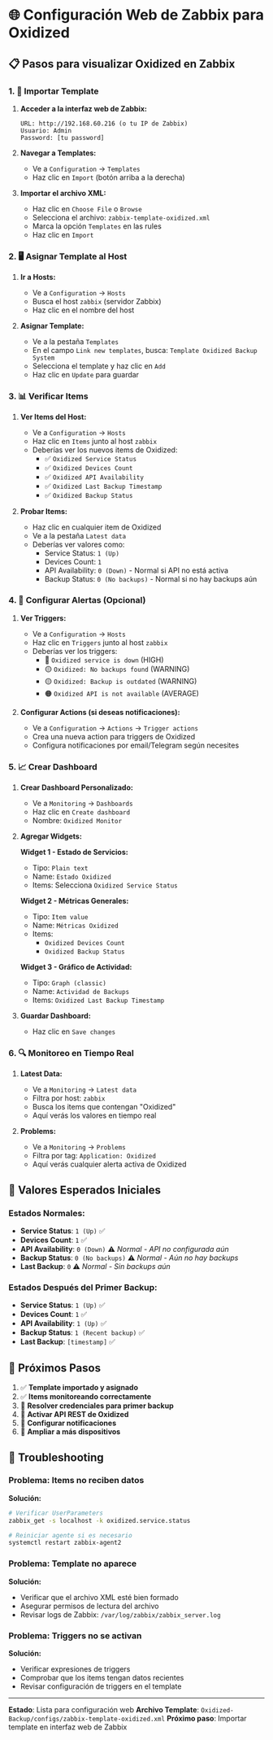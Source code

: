 # 🌐 Configuración Web de Zabbix para Oxidized

## 📋 Pasos para visualizar Oxidized en Zabbix

### 1. 🔧 Importar Template

1. **Acceder a la interfaz web de Zabbix:**
   ```
   URL: http://192.168.60.216 (o tu IP de Zabbix)
   Usuario: Admin
   Password: [tu password]
   ```

2. **Navegar a Templates:**
   - Ve a `Configuration` → `Templates`
   - Haz clic en `Import` (botón arriba a la derecha)

3. **Importar el archivo XML:**
   - Haz clic en `Choose File` o `Browse`
   - Selecciona el archivo: `zabbix-template-oxidized.xml`
   - Marca la opción `Templates` en las rules
   - Haz clic en `Import`

### 2. 🖥️ Asignar Template al Host

1. **Ir a Hosts:**
   - Ve a `Configuration` → `Hosts`
   - Busca el host `zabbix` (servidor Zabbix)
   - Haz clic en el nombre del host

2. **Asignar Template:**
   - Ve a la pestaña `Templates`
   - En el campo `Link new templates`, busca: `Template Oxidized Backup System`
   - Selecciona el template y haz clic en `Add`
   - Haz clic en `Update` para guardar

### 3. 📊 Verificar Items

1. **Ver Items del Host:**
   - Ve a `Configuration` → `Hosts`
   - Haz clic en `Items` junto al host `zabbix`
   - Deberías ver los nuevos items de Oxidized:
     - ✅ `Oxidized Service Status`
     - ✅ `Oxidized Devices Count`
     - ✅ `Oxidized API Availability`
     - ✅ `Oxidized Last Backup Timestamp`
     - ✅ `Oxidized Backup Status`

2. **Probar Items:**
   - Haz clic en cualquier item de Oxidized
   - Ve a la pestaña `Latest data`
   - Deberías ver valores como:
     - Service Status: `1 (Up)`
     - Devices Count: `1`
     - API Availability: `0 (Down)` - Normal si API no está activa
     - Backup Status: `0 (No backups)` - Normal si no hay backups aún

### 4. 🚨 Configurar Alertas (Opcional)

1. **Ver Triggers:**
   - Ve a `Configuration` → `Hosts`
   - Haz clic en `Triggers` junto al host `zabbix`
   - Deberías ver los triggers:
     - 🔴 `Oxidized service is down` (HIGH)
     - 🟡 `Oxidized: No backups found` (WARNING)
     - 🟡 `Oxidized: Backup is outdated` (WARNING)
     - 🟠 `Oxidized API is not available` (AVERAGE)

2. **Configurar Actions (si deseas notificaciones):**
   - Ve a `Configuration` → `Actions` → `Trigger actions`
   - Crea una nueva action para triggers de Oxidized
   - Configura notificaciones por email/Telegram según necesites

### 5. 📈 Crear Dashboard

1. **Crear Dashboard Personalizado:**
   - Ve a `Monitoring` → `Dashboards`
   - Haz clic en `Create dashboard`
   - Nombre: `Oxidized Monitor`

2. **Agregar Widgets:**

   **Widget 1 - Estado de Servicios:**
   - Tipo: `Plain text`
   - Name: `Estado Oxidized`
   - Items: Selecciona `Oxidized Service Status`
   
   **Widget 2 - Métricas Generales:**
   - Tipo: `Item value`
   - Name: `Métricas Oxidized`
   - Items: 
     - `Oxidized Devices Count`
     - `Oxidized Backup Status`
   
   **Widget 3 - Gráfico de Actividad:**
   - Tipo: `Graph (classic)`
   - Name: `Actividad de Backups`
   - Items: `Oxidized Last Backup Timestamp`

3. **Guardar Dashboard:**
   - Haz clic en `Save changes`

### 6. 🔍 Monitoreo en Tiempo Real

1. **Latest Data:**
   - Ve a `Monitoring` → `Latest data`
   - Filtra por host: `zabbix`
   - Busca los items que contengan "Oxidized"
   - Aquí verás los valores en tiempo real

2. **Problems:**
   - Ve a `Monitoring` → `Problems`
   - Filtra por tag: `Application: Oxidized`
   - Aquí verás cualquier alerta activa de Oxidized

## 📱 Valores Esperados Iniciales

### Estados Normales:
- **Service Status**: `1 (Up)` ✅
- **Devices Count**: `1` ✅
- **API Availability**: `0 (Down)` ⚠️ *Normal - API no configurada aún*
- **Backup Status**: `0 (No backups)` ⚠️ *Normal - Aún no hay backups*
- **Last Backup**: `0` ⚠️ *Normal - Sin backups aún*

### Estados Después del Primer Backup:
- **Service Status**: `1 (Up)` ✅
- **Devices Count**: `1` ✅
- **API Availability**: `1 (Up)` ✅
- **Backup Status**: `1 (Recent backup)` ✅
- **Last Backup**: `[timestamp]` ✅

## 🎯 Próximos Pasos

1. ✅ **Template importado y asignado**
2. ✅ **Items monitoreando correctamente**
3. 🔄 **Resolver credenciales para primer backup**
4. 🔄 **Activar API REST de Oxidized**
5. 🔄 **Configurar notificaciones**
6. 🔄 **Ampliar a más dispositivos**

## 🚫 Troubleshooting

### Problema: Items no reciben datos
**Solución:**
```bash
# Verificar UserParameters
zabbix_get -s localhost -k oxidized.service.status

# Reiniciar agente si es necesario
systemctl restart zabbix-agent2
```

### Problema: Template no aparece
**Solución:**
- Verificar que el archivo XML esté bien formado
- Asegurar permisos de lectura del archivo
- Revisar logs de Zabbix: `/var/log/zabbix/zabbix_server.log`

### Problema: Triggers no se activan
**Solución:**
- Verificar expresiones de triggers
- Comprobar que los items tengan datos recientes
- Revisar configuración de triggers en el template

---

**Estado**: Lista para configuración web
**Archivo Template**: `Oxidized-Backup/configs/zabbix-template-oxidized.xml`
**Próximo paso**: Importar template en interfaz web de Zabbix
